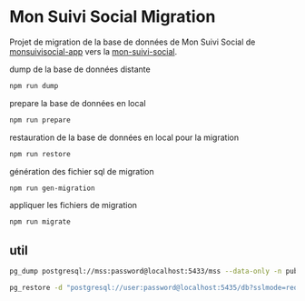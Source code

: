 # Mon Suivi Social Migration

Projet de migration de la base de données de Mon Suivi Social de [monsuivisocial-app](https://gitlab.com/incubateur-territoires/startups/monsuivisocial/monsuivisocial-app) vers la [mon-suivi-social](https://github.com/inclusion-numerique/mon-suivi-social).


dump de la base de données distante

```sh
npm run dump
```

prepare la base de données en local

```sh
npm run prepare
```

restauration de la base de données en local pour la migration

```sh
npm run restore
```

génération des fichier sql de migration

```sh
npm run gen-migration
```

appliquer les fichiers de migration

```sh
npm run migrate
```

## util

```sh
pg_dump postgresql://mss:password@localhost:5433/mss --data-only -n public -Fc > ./dumps/migrated.dump
```

```sh
pg_restore -d "postgresql://user:password@localhost:5435/db?sslmode=require" -e -Fc --no-owner -n public ./dumps/migrated.dump
```
